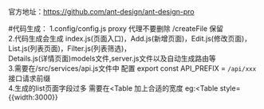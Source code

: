 官方地址：https://github.com/ant-design/ant-design-pro

#代码生成：
    1.config/config.js  proxy 代理不要删除 /createFile 保留  
    2.代码生成会生成 index.js(页面入口)，Add.js(新增页面)，Edit.js(修改页面)，List.js(列表页面)，Filter.js(列表筛选)，  
    Details.js(详情页面)models文件,server.js文件以及自动生成路由等  
    3.需要在/src/services/api.js文件中 配置 export const API_PREFIX = `/api/xxx` 接口请求前缀   
    4.生成的list页面字段过多 需要在<Table  加上合适的宽度 eg:<Table style={{width:3000}}  
    

